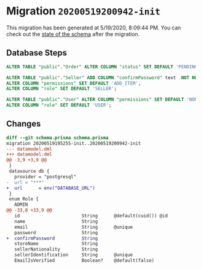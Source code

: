 # Migration `20200519200942-init`

This migration has been generated at 5/19/2020, 8:09:44 PM.
You can check out the [state of the schema](./schema.prisma) after the migration.

## Database Steps

```sql
ALTER TABLE "public"."Order" ALTER COLUMN "status" SET DEFAULT 'PENDING';

ALTER TABLE "public"."Seller" ADD COLUMN "confirmPassword" text  NOT NULL ,
ALTER COLUMN "permissions" SET DEFAULT 'ADD_ITEM',
ALTER COLUMN "role" SET DEFAULT 'SELLER';

ALTER TABLE "public"."User" ALTER COLUMN "permissions" SET DEFAULT 'NONE',
ALTER COLUMN "role" SET DEFAULT 'USER';
```

## Changes

```diff
diff --git schema.prisma schema.prisma
migration 20200519195255-init..20200519200942-init
--- datamodel.dml
+++ datamodel.dml
@@ -3,9 +3,9 @@
 }
 datasource db {
   provider = "postgresql"
-  url = "***"
+  url      = env("DATABASE_URL")
 }
 enum Role {
   ADMIN
@@ -33,8 +33,9 @@
   id                       String      @default(cuid()) @id
   name                     String
   email                    String      @unique
   password                 String
+  confirmPassword          String
   storeName                String
   sellerNationality        String
   sellerIdentification     String      @unique
   EmailIsVerified          Boolean?    @default(false)
```


